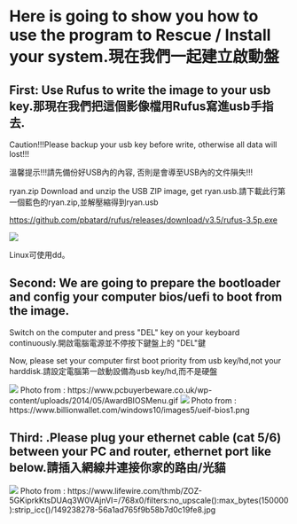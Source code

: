 # Here is going to show you how to use the program to Rescue / Install your system.現在我們一起建立啟動盤

## First: Use Rufus to write the image to your usb key.那現在我們把這個影像檔用Rufus寫進usb手指去.

Caution!!!Please backup your usb key before write, otherwise all data will lost!!!

溫馨提示!!!請先備份好USB內的內容, 否則是會導至USB內的文件隕失!!!

ryan.zip Download and unzip the USB ZIP image, get ryan.usb.請下載此行第一個藍色的ryan.zip,並解壓縮得到ryan.usb

https://github.com/pbatard/rufus/releases/download/v3.5/rufus-3.5p.exe

<img src="https://rufus.ie/pics/rufus_en.png" />

Linux可使用dd。

## Second: We are going to prepare the bootloader and config your computer bios/uefi to boot from the image.

Switch on the computer and press "DEL" key on your keyboard continuously.開啟電腦電源並不停按下鍵盤上的 "DEL"鍵

Now, please set your computer first boot priority from usb key/hd,not your harddisk.請設定電腦第一啟動設備為usb key/hd,而不是硬盤

<img src="https://www.pcbuyerbeware.co.uk/wp-content/uploads/2014/05/AwardBIOSMenu.gif" />
Photo from : https://www.pcbuyerbeware.co.uk/wp-content/uploads/2014/05/AwardBIOSMenu.gif

<img src="https://www.billionwallet.com/windows10/images5/ueif-bios1.png" />
Photo from : https://www.billionwallet.com/windows10/images5/ueif-bios1.png

## Third: .Please plug your ethernet cable (cat 5/6) between your PC and router, ethernet port like below.請插入網線井連接你家的路由/光貓
<img src="https://www.lifewire.com/thmb/ZOZ-5GKiprkKtsDUAq3W0VAjnVI=/768x0/filters:no_upscale():max_bytes(150000):strip_icc()/149238278-56a1ad765f9b58b7d0c19fe8.jpg" />
Photo from : https://www.lifewire.com/thmb/ZOZ-5GKiprkKtsDUAq3W0VAjnVI=/768x0/filters:no_upscale():max_bytes(150000):strip_icc()/149238278-56a1ad765f9b58b7d0c19fe8.jpg
